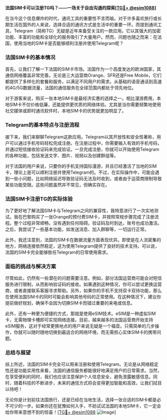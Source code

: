 **法国SIM卡可以注册TG吗？——一场关于自由沟通的探索[[TG💪+ @esim1088](https://t.me/s/esim1088)]**

在当今这个信息爆炸的时代，通讯工具的重要性不言而喻。对于许多喜欢旅行或长期生活在国外的人来说，选择合适的通讯方式是生活中的重要一环。而提到通讯工具，Telegram（简称TG）无疑是近年来备受关注的一款应用。它以其强大的加密功能、丰富的功能和全球化的服务吸引了大量用户。然而，问题也随之而来：在法国，使用当地的SIM卡是否能够顺利注册并使用Telegram呢？

### 法国SIM卡的基本情况

首先，让我们了解一下法国的SIM卡市场。法国作为一个高度发达的欧洲国家，其通信网络覆盖非常完善。无论是三大运营商Orange、SFR还是Free Mobile，它们都提供了多样化的套餐和服务，以满足不同用户的需求。从基础的语音通话到高速的4G/5G数据流量，法国的通信服务在全球范围内都处于领先地位。

对于游客来说，购买一张本地SIM卡是最经济实惠的选择之一。相比漫游费用，本地SIM卡不仅价格低廉，还能提供更优质的网络体验。尤其是当你需要频繁地使用社交媒体或即时通讯软件时，本地SIM卡的优势就更加明显了。

### Telegram的基本特点与注册流程

接下来，我们来聊聊Telegram这款应用。Telegram以其开放性和安全性著称，用户可以通过手机号码轻松完成注册。在注册过程中，你需要输入有效的手机号码，并通过短信接收验证码来完成验证。一旦完成注册，你就可以开始使用Telegram的各种功能，包括发送文字、图片、视频以及创建群组等。

对于法国的用户来说，只要你的手机支持国际漫游，并且已经激活了当地的SIM卡，理论上是可以顺利注册并使用Telegram的。不过，在实际操作中，可能会遇到一些小问题，比如网络延迟导致验证码无法及时收到，或者由于运营商限制导致某些功能受限。这些问题虽然并不常见，但确实存在。

### 法国SIM卡注册TG的实际体验

为了更好地了解法国SIM卡与Telegram之间的兼容性，我特意进行了一次实地测试。我在巴黎购买了一张Orange的预付费SIM卡，并按照常规步骤完成了注册流程。整个过程非常顺畅，没有遇到任何阻碍。验证码及时到达，账号也成功激活。之后，我尝试了一些基本功能，如发送消息、加入群聊等，一切运行正常。

此外，我还注意到，法国的SIM卡在数据流量方面表现优异。即使是在人流密集的地方，网络连接依然稳定，这为使用Telegram提供了良好的技术支持。可以说，法国的SIM卡完全能够胜任Telegram的日常使用需求。

### 面临的挑战与解决方案

尽管如此，仍然有一些潜在的问题需要注意。例如，部分法国运营商可能会对短信服务进行限制，从而影响验证码的接收。如果遇到这种情况，你可以尝试更换运营商，或者直接联系客服寻求帮助。另外，如果你的手机不支持双卡双待功能，那么在使用法国SIM卡的同时可能会影响其他号码的正常使用。在这种情况下，建议你提前做好规划，确保不会因为切换SIM卡而错过重要的来电或信息。

此外，还有一种更为便捷的方式，那就是使用eSIM技术。eSIM是一种虚拟SIM卡，无需物理卡槽即可实现网络连接。目前，越来越多的法国运营商开始支持eSIM服务，这对于经常更换地点的用户来说无疑是一个福音。只需简单的几步操作，你就可以随时随地切换到最适合的网络环境，而无需担心实体SIM卡的携带问题。

### 总结与展望

综上所述，法国的SIM卡完全可以用来注册和使用Telegram。无论是从网络稳定性还是功能实用性来看，法国的通信服务都能很好地满足用户的日常需求。当然，在享受便利的同时，我们也应该注意保护个人信息安全，避免泄露敏感信息。同时，随着科技的不断进步，未来的通信方式将会变得更加智能和高效，让我们拭目以待吧！

无论你是计划前往法国旅行，还是已经在当地生活，选择一张合适的SIM卡都是必不可少的一步。如果你还在犹豫如何入手，不妨试试法国的本地SIM卡，它一定会给你带来意想不到的惊喜！[[TG💪+ @esim1088](https://t.me/s/esim1088) ![Image](https://i.postimg.cc/4NQfJmqS/Snipaste-2025-05-13-00-14-12.png)]